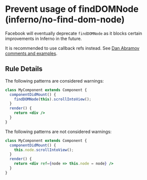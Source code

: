 # Prevent usage of findDOMNode (inferno/no-find-dom-node)

Facebook will eventually deprecate `findDOMNode` as it blocks certain improvements in Inferno in the future.

It is recommended to use callback refs instead. See [Dan Abramov comments and examples](https://github.com/yannickcr/eslint-plugin-inferno/issues/678#issue-165177220).

## Rule Details

The following patterns are considered warnings:

```jsx
class MyComponent extends Component {
  componentDidMount() {
    findDOMNode(this).scrollIntoView();
  }
  render() {
    return <div />
  }
}
```

The following patterns are not considered warnings:

```jsx
class MyComponent extends Component {
  componentDidMount() {
    this.node.scrollIntoView();
  }
  render() {
    return <div ref={node => this.node = node} />
  }
}
```
